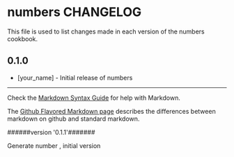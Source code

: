 # numbers CHANGELOG

This file is used to list changes made in each version of the numbers cookbook.

## 0.1.0
- [your_name] - Initial release of numbers

- - -
Check the [Markdown Syntax Guide](http://daringfireball.net/projects/markdown/syntax) for help with Markdown.

The [Github Flavored Markdown page](http://github.github.com/github-flavored-markdown/) describes the differences between markdown on github and standard markdown.

######version  '0.1.1'#######

Generate number , initial version


